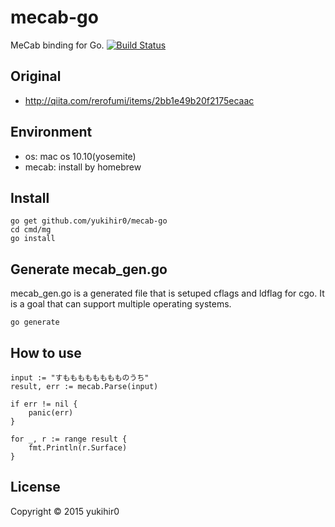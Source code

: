 # mecab-go

MeCab binding for Go. [![Build Status](https://travis-ci.org/yukihir0/mecab-go.svg?branch=master)](https://travis-ci.org/yukihir0/mecab-go)

## Original
- http://qiita.com/rerofumi/items/2bb1e49b20f2175ecaac

## Environment
- os: mac os 10.10(yosemite)
- mecab: install by homebrew

## Install

```
go get github.com/yukihir0/mecab-go
cd cmd/mg
go install
```
## Generate mecab_gen.go

mecab_gen.go is a generated file that is setuped cflags and ldflag for cgo.
It is a goal that can support multiple operating systems.

```
go generate
```

## How to use

```
input := "すもももももももものうち"
result, err := mecab.Parse(input)

if err != nil {
	panic(err)
}

for _, r := range result {
	fmt.Println(r.Surface)
}
```

## License

Copyright &copy; 2015 yukihir0
